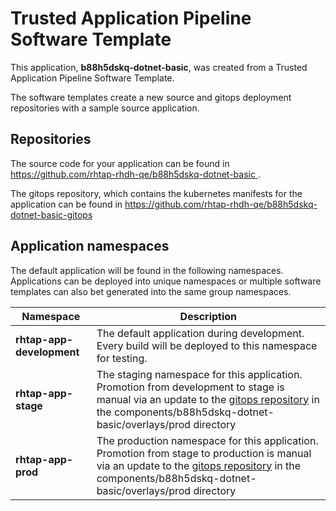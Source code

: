 # Trusted Application Pipeline Software Template

This application, **b88h5dskq-dotnet-basic**, was created from a Trusted Application Pipeline Software Template.

The software templates create a new source and gitops deployment repositories with a sample source application. 

## Repositories

The source code for your application can be found in [https://github.com/rhtap-rhdh-qe/b88h5dskq-dotnet-basic ](https://github.com/rhtap-rhdh-qe/b88h5dskq-dotnet-basic ).
 
The gitops repository, which contains the kubernetes manifests for the application can be found in 
[https://github.com/rhtap-rhdh-qe/b88h5dskq-dotnet-basic-gitops ](https://github.com/rhtap-rhdh-qe/b88h5dskq-dotnet-basic-gitops ) 

## Application namespaces 

The default application will be found in the following namespaces. Applications can be deployed into unique namespaces or multiple software templates can also bet generated into the same group namespaces.  

|  Namespace   |  Description   |  
| -------- | -------- |   
| **rhtap-app-development** | The default application during development. Every build will be deployed to this namespace for testing. | 
| **rhtap-app-stage** | The staging namespace for this application. Promotion from development to stage is manual via an update to the [gitops repository](https://github.com/rhtap-rhdh-qe/b88h5dskq-dotnet-basic-gitops ) in the components/b88h5dskq-dotnet-basic/overlays/prod directory |  
| **rhtap-app-prod** | The production namespace for this application. Promotion from stage to production is manual via an update to the [gitops repository](https://github.com/rhtap-rhdh-qe/b88h5dskq-dotnet-basic-gitops ) in the components/b88h5dskq-dotnet-basic/overlays/prod directory | 